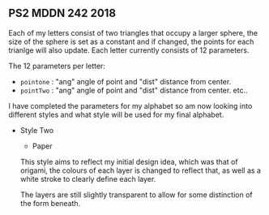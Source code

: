 ## PS2 MDDN 242 2018

Each of my letters consist of two triangles that occupy a larger sphere, the size of the sphere is set as a constant and if changed, the points for each trianlge will also update. Each letter currently consists of 12 parameters.

The 12 parameters per letter:
  * `pointone` : "ang" angle of point and "dist" distance from center.
  * `pointTwo` : "ang" angle of point and "dist" distance from center.
  etc..

I have completed the parameters for my alphabet so am now looking into different styles and what style will be used for my final alphabet.

 - Style Two
 	- Paper

 	This style aims to reflect my initial design idea, which was that of origami, the colours of each layer is changed to reflect that, as well as a white stroke to clearly define each layer.

 	The layers are still slightly transparent to allow for some distinction of the form beneath.
